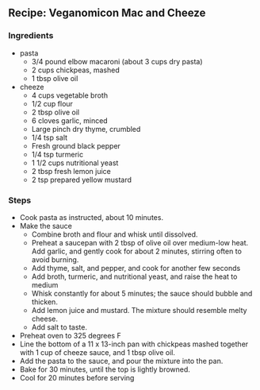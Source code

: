 ## Recipe: Veganomicon Mac and Cheeze



### Ingredients
 - pasta
    - 3/4 pound elbow macaroni (about 3 cups dry pasta)
    - 2 cups chickpeas, mashed
    - 1 tbsp olive oil
 - cheeze
    - 4 cups vegetable broth
    - 1/2 cup flour
    - 2 tbsp olive oil
    - 6 cloves garlic, minced
    - Large pinch dry thyme, crumbled
    - 1/4 tsp salt
    - Fresh ground black pepper
    - 1/4 tsp turmeric
    - 1 1/2 cups nutritional yeast
    - 2 tbsp fresh lemon juice
    - 2 tsp prepared yellow mustard

### Steps
 - Cook pasta as instructed, about 10 minutes.
 - Make the sauce
    - Combine broth and flour and whisk until dissolved.
    - Preheat a saucepan with 2 tbsp of olive oil over medium-low heat. Add garlic, and gently cook for about 2 minutes, stirring often to avoid burning.
    - Add thyme, salt, and pepper, and cook for another few seconds
    - Add broth, turmeric, and nutritional yeast, and raise the heat to medium
    - Whisk constantly for about 5 minutes; the sauce should bubble and thicken.
    - Add lemon juice and mustard. The mixture should resemble melty cheese.
    - Add salt to taste.
 - Preheat oven to 325 degrees F
 - Line the bottom of a 11 x 13-inch pan with chickpeas mashed together with 1 cup of cheeze sauce, and 1 tbsp olive oil.
 - Add the pasta to the sauce, and pour the mixture into the pan.
 - Bake for 30 minutes, until the top is lightly browned.
 - Cool for 20 minutes before serving



